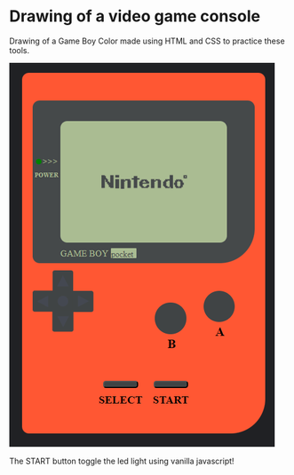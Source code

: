 # Drawing of a video game console

Drawing of a Game Boy Color made using HTML and CSS to practice these tools.

![img](./images/gb-console.png)

The START button toggle the led light using vanilla javascript!